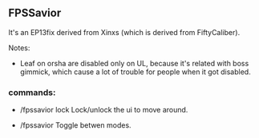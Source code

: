 ## FPSSavior
It's an EP13fix derived from Xinxs (which is derived from FiftyCaliber).

Notes:
- Leaf on orsha are disabled only on UL, because it's related with boss gimmick, which cause a lot of trouble for people when it got disabled.

### commands:
- /fpssavior lock
Lock/unlock the ui to move around.

- /fpssavior
Toggle betwen modes.
